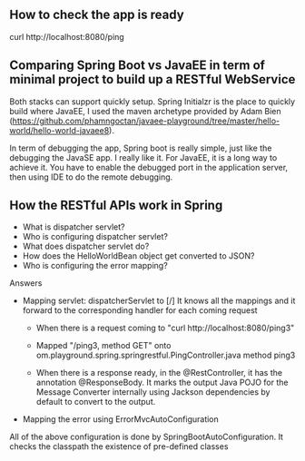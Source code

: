 

## How to check the app is ready
curl http://localhost:8080/ping

## Comparing Spring Boot vs JavaEE in term of minimal project to build up a RESTful WebService

Both stacks can support quickly setup. Spring Initialzr is the place to quickly build where JavaEE, I used the maven archetype provided by Adam Bien (https://github.com/phamngoctan/javaee-playground/tree/master/hello-world/hello-world-javaee8).

In term of debugging the app, Spring boot is really simple, just like the debugging the JavaSE app. I really like it. For JavaEE, it is a long way to achieve it. You have to enable the debugged port in the application server, then using IDE to do the remote debugging.

## How the RESTful APIs work in Spring

- What is dispatcher servlet?
- Who is configuring dispatcher servlet?
- What does dispatcher servlet do?
- How does the HelloWorldBean object get converted to JSON?
- Who is configuring the error mapping?

Answers

- Mapping servlet: dispatcherServlet to [/]  It knows all the mappings and it forward to the corresponding handler for each coming request

	- When there is a request coming to "curl http://localhost:8080/ping3"
	
	- Mapped "/ping3, method GET" onto om.playground.spring.springrestful.PingController.java method ping3
	
	- When there is a response ready, in the @RestController, it has the annotation @ResponseBody. It marks the output Java POJO for the Message Converter internally using Jackson dependencies by default to convert to the output.

- Mapping the error using ErrorMvcAutoConfiguration


All of the above configuration is done by SpringBootAutoConfiguration. It checks the classpath the existence of pre-defined classes